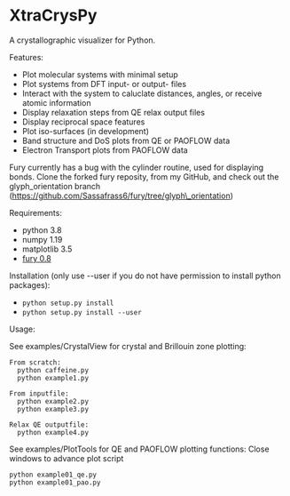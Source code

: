# XtraCrysPy
A crystallographic visualizer for Python.

Features:
- Plot molecular systems with minimal setup
- Plot systems from DFT input- or output- files
- Interact with the system to caluclate distances, angles, or receive atomic information
- Display relaxation steps from QE relax output files
- Display reciprocal space features
- Plot iso-surfaces (in development)
- Band structure and DoS plots from QE or PAOFLOW data
- Electron Transport plots from PAOFLOW data

Fury currently has a bug with the cylinder routine, used for displaying bonds.
Clone the forked fury reposity, from my GitHub, and check out the glyph\_orientation branch
(https://github.com/Sassafrass6/fury/tree/glyph\_orientation)

Requirements:
- python 3.8
- numpy 1.19
- matplotlib 3.5
- [fury 0.8](https://github.com/fury-gl/fury)
  
Installation (only use --user if you do not have permission to install python packages):  
- `python setup.py install`  
- `python setup.py install --user`  
  
Usage:

  See examples/CrystalView for crystal and Brillouin zone plotting:

    From scratch:
      python caffeine.py
      python example1.py

    From inputfile:
      python example2.py
      python example3.py

    Relax QE outputfile:
      python example4.py


  See examples/PlotTools for QE and PAOFLOW plotting functions:
    Close windows to advance plot script

    python example01_qe.py
    python example01_pao.py
